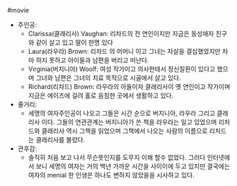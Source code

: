 #movie 
- 주인공:
	- Clarissa(클래리사) Vaughan: 리차드의 전 연인이지만 지금은 동성애자 친구와 같이 살고 있고 딸이 한명 있다
	- Laura(라우라) Brown: 리차드 의 어머니 이고 그녀는 자살을 결심했었지만 차마 하지 못하고 아이들과 남편을 버리고 떠난다.
	- Virginia(버지니아) Woolf: 여성 작가이고 의사한테서 정신질환이 있다고 했으며 그녀와 남편은 그녀의 치료 목적으로 시골에서 살고 있다.
	- Richard(리차드) Brown: 라우라의 아들이자 클래리사이 옛 연인이고 작가이며 지금은 에이즈에 걸려 홀로 음침한 곳에서 생활하고 있다.
- 줄거리:
	- 세명의 여자주인공이 나오고 그들은 시간 순으로 버지니아, 라우라 그리고 클래리사 이다. 그들의 연관관계는 버지니아가 쓴 책을 라우라는 일고 있었으며 리처드와 클래리사 역시 그책을 읽었으며 그책에서 나오는 사람의 이름으로 리처드는 클래리사를 불렀다.
- 관후감:
	- 솔직히 처음 보고 나서 무슨뜻인지를 도무지 이해 할수 없었다. 그러다 인터넷에서 보니 세명의 여자는 거의 백년 가까운 시간을 사이이에 두고 있지만 결국에는 여자의 menial 한 인생은 하나도 변하지 않았을을 시사하고 있다.
